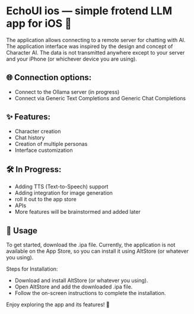 # EchoUI ios — simple frotend LLM app for iOS 🍏

The application allows connecting to a remote server for chatting with AI. The application interface was inspired by the design and concept of Character AI. The data is not transmitted anywhere except to your server and your iPhone (or whichever device you are using).

## 🌐 Connection options:

+ Connect to the Ollama server (in progress)
+ Connect via Generic Text Completions and Generic Chat Completions 

## ✨ Features:

+ Character creation
+ Chat history
+ Creation of multiple personas
+ Interface customization

## 🛠️ In Progress:

+ Adding TTS (Text-to-Speech) support
+ Adding integration for image generation
+ roll it out to the app store
+ APIs
+ More features will be brainstormed and added later

## 📲 Usage

To get started, download the .ipa file.
Currently, the application is not available on the App Store, so you can install it using AltStore (or whatever you using).

Steps for Installation:

+ Download and install AltStore (or whatever you using).
+ Open AltStore and add the downloaded .ipa file.
+ Follow the on-screen instructions to complete the installation.

Enjoy exploring the app and its features! 🚀

